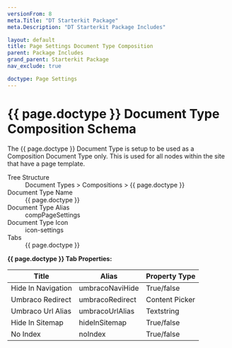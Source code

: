 ```yaml
---
versionFrom: 8
meta.Title: "DT Starterkit Package"
meta.Description: "DT Starterkit Package Includes"

layout: default
title: Page Settings Document Type Composition
parent: Package Includes
grand_parent: Starterkit Package
nav_exclude: true

doctype: Page Settings
---
```


# {{ page.doctype }} Document Type Composition Schema

The {{ page.doctype }} Document Type is setup to be used as a Composition Document Type only. This is used for all nodes within the site that have a page template.

<dl>
    <dt>Tree Structure</dt> <dd>Document Types > Compositions > {{ page.doctype }}</dd>
    <dt>Document Type Name</dt> <dd>{{ page.doctype }}</dd>
    <dt>Document Type Alias</dt> <dd>compPageSettings</dd>
    <dt>Document Type Icon</dt> <dd>icon-settings</dd>
    <dt>Tabs</dt> <dd>{{ page.doctype }}</dd>
</dl>

**{{ page.doctype }} Tab Properties:**

| Title | Alias | Property Type |
|-------|-------|---------------|
| Hide In Navigation | umbracoNaviHide | True/false |
| Umbraco Redirect | umbracoRedirect | Content Picker |
| Umbraco Url Alias | umbracoUrlAlias | Textstring |
| Hide In Sitemap | hideInSitemap | True/false |
| No Index | noIndex | True/false |